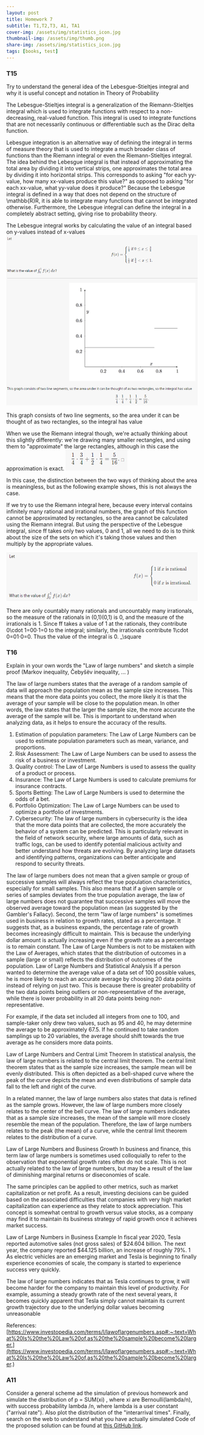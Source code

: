 ```yaml
---
layout: post
title: Homework 7
subtitle: T1,T2,T3, A1, TA1
cover-img: /assets/img/statistics_icon.jpg
thumbnail-img: /assets/img/thumb.png
share-img: /assets/img/statistics_icon.jpg
tags: [books, test]
---
```



### T15 
Try to understand the general idea of the Lebesgue-Stieltjes integral and why it is useful concept and notation in Theory of Probability

The Lebesgue-Stieltjes integral is a generalization of the Riemann-Stieltjes integral which is used to integrate functions with respect to a non-decreasing, real-valued function. This integral is used to integrate functions that are not necessarily continuous or differentiable such as the Dirac delta function. 

Lebesgue integration is an alternative way of defining the integral in terms of measure theory that is used to integrate a much broader class of functions than the Riemann integral or even the Riemann-Stieltjes integral. The idea behind the Lebesgue integral is that instead of approximating the total area by dividing it into vertical strips, one approximates the total area by dividing it into horizontal strips. This corresponds to asking "for each yy-value, how many xx-values produce this value?" as opposed to asking "for each xx-value, what yy-value does it produce?"
Because the Lebesgue integral is defined in a way that does not depend on the structure of \mathbb{R}R, it is able to integrate many functions that cannot be integrated otherwise. Furthermore, the Lebesgue integral can define the integral in a completely abstract setting, giving rise to probability theory.

The Lebesgue integral works by calculating the value of an integral based on y-values instead of x-values
![](/assets/img/Homework7T15.png)

This graph consists of two line segments, so the area under it can be thought of as two rectangles, so the integral has value

When we use the Riemann integral though, we're actually thinking about this slightly differently: we're drawing many smaller rectangles, and using them to "approximate" the large rectangles, although in this case the approximation is exact.
![](/assets/img/Homework7T15.2.png)

In this case, the distinction between the two ways of thinking about the area is meaningless, but as the following example shows, this is not always the case.


If we try to use the Riemann integral here, because every interval contains infinitely many rational and irrational numbers, the graph of this function cannot be approximated by rectangles, so the area cannot be calculated using the Riemann integral. But using the perspective of the Lebesgue integral, since ff takes only two values, 0 and 1, all we need to do is to think about the size of the sets on which it's taking those values and then multiply by the appropriate values.

![](/assets/img/Homework7T15.3.png)







There are only countably many rationals and uncountably many irrationals, so the measure of the rationals in (0,1)(0,1) is 0, and the measure of the irrationals is 1. Since ff takes a value of 1 at the rationals, they contribute 0\cdot 1=00⋅1=0 to the integral; similarly, the irrationals contribute 1\cdot 0=01⋅0=0. 
Thus the value of the integral is 0. _\square 















### T16 
Explain in your own words the "Law of large numbers" and sketch a simple proof (Markov inequality, Čebyšëv inequality, ... )

The law of large numbers states that the average of a random sample of data will approach the population mean as the sample size increases. This means that the more data points you collect, the more likely it is that the average of your sample will be close to the population mean. In other words, the law states that the larger the sample size, the more accurate the average of the sample will be. This is important to understand when analyzing data, as it helps to ensure the accuracy of the results.

1. Estimation of population parameters: The Law of Large Numbers can be used to estimate population parameters such as mean, variance, and proportions.
2. Risk Assessment: The Law of Large Numbers can be used to assess the risk of a business or investment.
3. Quality control: The Law of Large Numbers is used to assess the quality of a product or process.
4. Insurance: The Law of Large Numbers is used to calculate premiums for insurance contracts.
5. Sports Betting: The Law of Large Numbers is used to determine the odds of a bet.
6. Portfolio Optimization: The Law of Large Numbers can be used to optimize a portfolio of investments.
7. Cybersecurity: The law of large numbers in cybersecurity is the idea that the more data points that are collected, the more accurately the behavior of a system can be predicted. This is particularly relevant in the field of network security, where large amounts of data, such as traffic logs, can be used to identify potential malicious activity and better understand how threats are evolving. By analyzing large datasets and identifying patterns, organizations can better anticipate and respond to security threats.


The law of large numbers does not mean that a given sample or group of successive samples will always reflect the true population characteristics, especially for small samples. This also means that if a given sample or series of samples deviates from the true population average, the law of large numbers does not guarantee that successive samples will move the observed average toward the population mean (as suggested by the Gambler's Fallacy).
Second, the term "law of large numbers" is sometimes used in business in relation to growth rates, stated as a percentage. It suggests that, as a business expands, the percentage rate of growth becomes increasingly difficult to maintain. This is because the underlying dollar amount is actually increasing even if the growth rate as a percentage is to remain constant.
 The Law of Large Numbers is not to be mistaken with the Law of Averages, which states that the distribution of outcomes in a sample (large or small) reflects the distribution of outcomes of the population.
Law of Large Numbers and Statistical Analysis
If a person wanted to determine the average value of a data set of 100 possible values, he is more likely to reach an accurate average by choosing 20 data points instead of relying on just two. This is because there is greater probability of the two data points being outliers or non-representative of the average, while there is lower probability in all 20 data points being non-representative.

For example, if the data set included all integers from one to 100, and sample-taker only drew two values, such as 95 and 40, he may determine the average to be approximately 67.5. If he continued to take random samplings up to 20 variables, the average should shift towards the true average as he considers more data points.

Law of Large Numbers and Central Limit Theorem
In statistical analysis, the law of large numbers is related to the central limit theorem. The central limit theorem states that as the sample size increases, the sample mean will be evenly distributed. This is often depicted as a bell-shaped curve where the peak of the curve depicts the mean and even distributions of sample data fall to the left and right of the curve.

In a related manner, the law of large numbers also states that data is refined as the sample grows. However, the law of large numbers more closely relates to the center of the bell curve. The law of large numbers indicates that as a sample size increases, the mean of the sample will more closely resemble the mean of the population. Therefore, the law of large numbers relates to the peak (the mean) of a curve, while the central limit theorem relates to the distribution of a curve.

Law of Large Numbers and Business Growth
In business and finance, this term law of large numbers is sometimes used colloquially to refer to the observation that exponential growth rates often do not scale. This is not actually related to the law of large numbers, but may be a result of the law of diminishing marginal returns or diseconomies of scale.

The same principles can be applied to other metrics, such as market capitalization or net profit. As a result, investing decisions can be guided based on the associated difficulties that companies with very high market capitalization can experience as they relate to stock appreciation. This concept is somewhat central to growth versus value stocks, as a company may find it to maintain its business strategy of rapid growth once it achieves market success.

Law of Large Numbers in Business Example
In fiscal year 2020, Tesla reported automotive sales (not gross sales) of $24.604 billion. The next year, the company reported $44.125 billion, an increase of roughly 79%.
1 As electric vehicles are an emerging market and Tesla is beginning to finally experience economies of scale, the company is started to experience success very quickly.

The law of large numbers indicates that as Tesla continues to grow, it will become harder for the company to maintain this level of productivity. For example, assuming a steady growth rate of the next several years, it becomes quickly apparent that Tesla simply cannot maintain its current growth trajectory due to the underlying dollar values becoming unreasonable


References:
[https://www.investopedia.com/terms/l/lawoflargenumbers.asp#:~:text=What%20Is%20the%20Law%20of,as%20the%20sample%20become%20larger.](https://www.investopedia.com/terms/l/lawoflargenumbers.asp#:~:text=What%20Is%20the%20Law%20of,as%20the%20sample%20become%20larger.)





### A11
Consider a general scheme ad the simulation of previous homework and simulate the distribution of p = SUM(xi) , where xi are Bernoulli(lambda/n), with success probability lambda /n, where lambda is a user constant ("arrival rate").
Also plot the distribution of the "interarrival times".
Finally, search on the web to understand what you have actually simulated 
Code of the proposed solution can be found at [this GitHub link](https://github.com/loris30/StatisticsHomework/).
[](eg:https://www.probabilitycourse.com/chapter11/11_1_2_basic_concepts_of_the_poisson_process.php )

